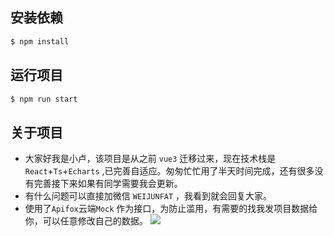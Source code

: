 
## 安装依赖

```bash
$ npm install
```

## 运行项目

```bash
$ npm run start
```

## 关于项目

* 大家好我是小卢，该项目是从之前 `vue3` 迁移过来，现在技术栈是`React`+`Ts`+`Echarts` ,已完善自适应。匆匆忙忙用了半天时间完成，还有很多没有完善接下来如果有同学需要我会更新。
* 有什么问题可以直接加微信 `WEIJUNFAT` ，我看到就会回复大家。
* 使用了`Apifox`云端`Mock` 作为接口，为防止滥用，有需要的找我发项目数据给你，可以任意修改自己的数据。
![](https://files.mdnice.com/user/19543/5a555766-5fb5-437b-b1b9-425f3b2354a7.png)